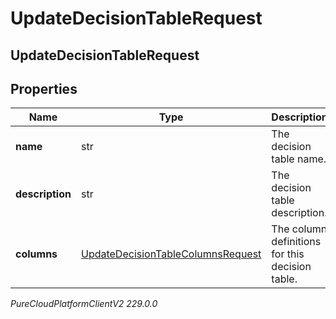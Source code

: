 # UpdateDecisionTableRequest

## UpdateDecisionTableRequest

## Properties

|Name | Type | Description | Notes|
|------------ | ------------- | ------------- | -------------|
| **name** | str | The decision table name. | [optional] |
| **description** | str | The decision table description. | [optional] |
| **columns** | [UpdateDecisionTableColumnsRequest](UpdateDecisionTableColumnsRequest) | The column definitions for this decision table. | [optional] |



_PureCloudPlatformClientV2 229.0.0_
